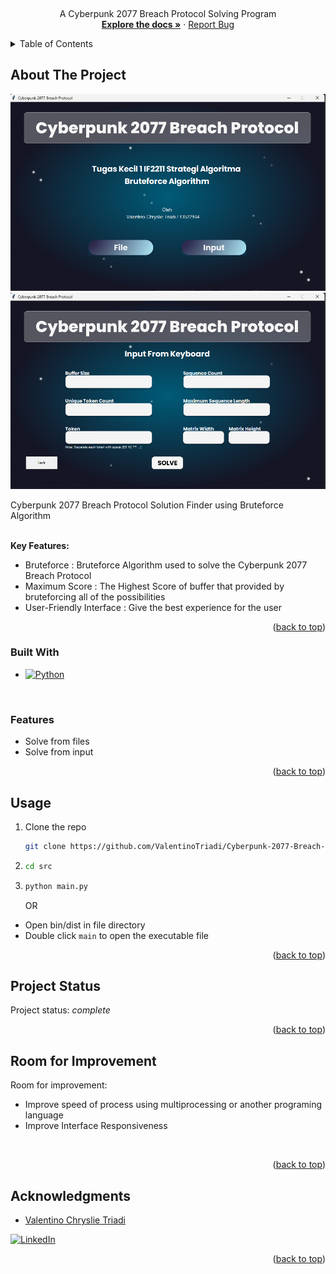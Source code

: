 <!-- Improved compatibility of back to top link: See: https://github.com/othneildrew/Best-README-Template/pull/73 -->
<a name="readme-top"></a>
<!--
*** Thanks for checking out the Best-README-Template. If you have a suggestion
*** that would make this better, please fork the repo and create a pull request
*** or simply open an issue with the tag "enhancement".
*** Don't forget to give the project a star!
*** Thanks again! Now go create something AMAZING! :D
-->



<!-- PROJECT SHIELDS -->
<!--
*** I'm using markdown "reference style" links for readability.
*** Reference links are enclosed in brackets [ ] instead of parentheses ( ).
*** See the bottom of this document for the declaration of the reference variables
*** for contributors-url, forks-url, etc. This is an optional, concise syntax you may use.
*** https://www.markdownguide.org/basic-syntax/#reference-style-links
-->


<!-- PROJECT LOGO -->
<br />
<div align="center">
  <p align="center">
    A Cyberpunk 2077 Breach Protocol Solving Program 
    <br />
    <a href="https://github.com/ValentinoTriadi/Cyberpunk-2077-Breach-Protocol_Tucil-IF2211-23-24"><strong>Explore the docs »</strong></a>
    ·
    <a href="https://github.com/ValentinoTriadi/Cyberpunk-2077-Breach-Protocol_Tucil-IF2211-23-24/issues">Report Bug</a>
    <br/>
  </p>
</div>



<!-- TABLE OF CONTENTS -->
<details>
  <summary>Table of Contents</summary>
  <ol>
    <li>
      <a href="#about-the-project">About The Project</a>
      <ul>
        <li><a href="#built-with">Built With</a></li>
        <li><a href="#features">Built With</a></li>
      </ul>
    </li>
    <li><a href="#usage">Usage</a></li>
    <li><a href="#Project-Status">Project Status</a></li>
    <li><a href="#Room-for-Improvement">Room for Improvement</a></li>
    <li><a href="#Acknowledgments">Acknowledgments</a></li>
  </ol>
</details>



<!-- ABOUT THE PROJECT -->
## About The Project

[![Home Page][home-screenshot]](https://github.com/ValentinoTriadi/Cyberpunk-2077-Breach-Protocol_Tucil-IF2211-23-24)
[![Input][input-screenshot]](https://github.com/ValentinoTriadi/Cyberpunk-2077-Breach-Protocol_Tucil-IF2211-23-24)

Cyberpunk 2077 Breach Protocol Solution Finder using Bruteforce Algorithm

<br/>
<strong>Key Features:</strong>

* Bruteforce : Bruteforce Algorithm used to solve the Cyberpunk 2077 Breach Protocol
* Maximum Score : The Highest Score of buffer that provided by bruteforcing all of the possibilities
* User-Friendly Interface : Give the best experience for the user


<p align="right">(<a href="#readme-top">back to top</a>)</p>



### Built With

* [![Python][Python]][Python-url]

<br/>

### Features

* Solve from files
* Solve from input

<p align="right">(<a href="#readme-top">back to top</a>)</p>



<!-- USAGE EXAMPLES -->
## Usage

1. Clone the repo
   ```sh
   git clone https://github.com/ValentinoTriadi/Cyberpunk-2077-Breach-Protocol_Tucil-IF2211-23-24.git
   ```
2. ```sh
   cd src
   ```
3. ```sh
   python main.py
   ```

   OR

* Open bin/dist in file directory
* Double click `main` to open the executable file

<p align="right">(<a href="#readme-top">back to top</a>)</p>


<!-- PROJECT STATUS -->
## Project Status
Project status: _complete_ 
<br/>
<p align="right">(<a href="#readme-top">back to top</a>)</p>

<!-- ROOM FOR IMPROVEMENT -->
## Room for Improvement
Room for improvement:
- Improve speed of process using multiprocessing or another programing language
- Improve Interface Responsiveness 
<br/>
<p align="right">(<a href="#readme-top">back to top</a>)</p>

<!-- ACKNOWLEDGMENTS -->
## Acknowledgments
* [Valentino Chryslie Triadi](https://github.com/ValentinoTriadi)

[![LinkedIn][linkedin-shield-valen]][linkedin-valen]

<p align="right">(<a href="#readme-top">back to top</a>)</p>



<!-- MARKDOWN LINKS & IMAGES -->
<!-- https://www.markdownguide.org/basic-syntax/#reference-style-links -->
[home-screenshot]: src/Component/img-1.png
[input-screenshot]: src/Component/img-2.png
[Python-url]: https://www.python.org/
[Python]: https://img.shields.io/badge/python-000000?style=for-the-badge&logo=python&logoColor=white
[linkedin-shield-valen]: https://img.shields.io/badge/Linkedin-Valentino%20Triadi-000000?style=for-the-badge&logo=linkedin&logoColor=white
[linkedin-valen]: https://linkedin.com/in/valentino-triadi

